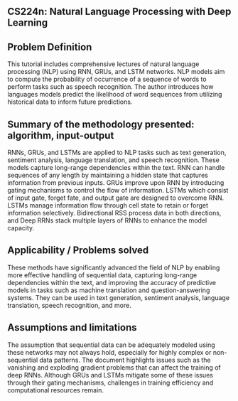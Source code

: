 ## CS224n: Natural Language Processing with Deep Learning
## Problem Definition
This tutorial includes comprehensive lectures of natural language processing (NLP) using RNN, GRUs, and LSTM networks. NLP models aim to compute the probability of occurrence of a sequence of words to perform tasks such as speech recognition. The author introduces how languages models predict the likelihood of word sequences from utilizing historical data to inform future predictions.
## Summary of the methodology presented: algorithm, input-output
RNNs, GRUs, and LSTMs are applied to NLP tasks such as text generation, sentiment analysis, language translation, and speech recognition. These models capture long-range dependencies within the text. RNN can handle sequences of any length by maintaining a hidden state that captures information from previous inputs. GRUs improve upon RNN by introducing gating mechanisms to control the flow of information. LSTMs which consist of input gate, forget fate, and output gate are designed to overcome RNN. LSTMs manage information flow through cell state to retain or forget information selectively. Bidirectional RSS process data in both directions, and Deep RRNs stack multiple layers of RNNs to enhance the model capacity.
## Applicability / Problems solved
These methods have significantly advanced the field of NLP by enabling more effective handling of sequential data, capturing long-range dependencies within the text, and improving the accuracy of predictive models in tasks such as machine translation and question-answering systems. They can be used in text generation, sentiment analysis, language translation, speech recognition, and more.

## Assumptions and limitations
The assumption that sequential data can be adequately modeled using these networks may not always hold, especially for highly complex or non-sequential data patterns. The document highlights issues such as the vanishing and exploding gradient problems that can affect the training of deep RNNs. Although GRUs and LSTMs mitigate some of these issues through their gating mechanisms, challenges in training efficiency and computational resources remain.